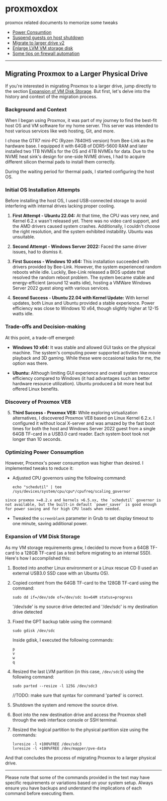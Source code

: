 # proxmoxdox
proxmox related documents to memorize some tweaks

 - [Power Consumtion](PowerConsumption.md)
 - [Suspend guests on host shutdown](SuspendAllOnReboot.md)
 - [Migrate to larger drive v2](MigrateToLargerDrive_v2.md)
 - [Enlarge LVM VM storage disk](EnlargeVMdisk.md)
 - [Some tips on firewall automation](auto-blist.md)
---

## Migrating Proxmox to a Larger Physical Drive

If you're interested in migrating Proxmox to a larger drive, jump directly to the section [Expansion of VM Disk Storage](#expansion-of-vm-disk-storage). But first, let's delve into the history and context of the migration process.

### Background and Context

When I began using Proxmox, it was part of my journey to find the best-fit host OS and VM software for my home server. This server was intended to host various services like web hosting, Git, and more.

I chose the GTR7 mini-PC (Ryzen 7840HS version) from Bee-Link as the hardware base. I equipped it with 64GB of DDR5-5600 RAM and later installed two 1TB NVMEs for the OS and 4TB NVMEs for data. Due to the NVME heat sink's design for one-side NVME drives, I had to acquire different silicon thermal pads to install them correctly.

During the waiting period for thermal pads, I started configuring the host OS.

### Initial OS Installation Attempts

Before installing the host OS, I used USB-connected storage to avoid interfering with internal drives lacking proper cooling.

1. **First Attempt - Ubuntu 22.04:** At that time, the CPU was very new, and Kernel 6.2.x wasn't released yet. There was no video card support, and the AMD drivers caused system crashes. Additionally, I couldn't choose the right resolution, and the system exhibited instability. Ubuntu was unsuitable.

2. **Second Attempt - Windows Server 2022:** Faced the same driver issues, had to dismiss it.

3. **First Success - Windows 10 x64:** This installation succeeded with drivers provided by Bee-Link. However, the system experienced random reboots while idle. Luckily, Bee-Link released a BIOS update that resolved the random reboot problem. The system became stable and energy-efficient (around 12 watts idle), hosting a VMWare Windows Server 2022 guest along with various services.

4. **Second Success - Ubuntu 22.04 with Kernel Update:** With kernel updates, both Linux and Ubuntu provided a stable experience. Power efficiency was close to Windows 10 x64, though slightly higher at 12-15 watts idle.

### Trade-offs and Decision-making

At this point, a trade-off emerged:

- **Windows 10 x64:** It was stable and allowed GUI tasks on the physical machine. The system's computing power supported activities like movie playback and 3D gaming. While these were occasional tasks for me, the option was there.

- **Ubuntu:** Although limiting GUI experience and overall system resource efficiency compared to Windows (it had advantages such as better hardware resource utilization). Ubuntu produced a bit more heat but offered Linux benefits.

### Discovery of Proxmox VE8

5. **Third Success - Proxmox VE8:** While exploring virtualization alternatives, I discovered Proxmox VE8 based on Linux Kernel 6.2.x. I configured it without local X-server and was amazed by the fast boot times for both the host and Windows Server 2022 guest from a single 64GB TF-card in a USB3.0 card reader. Each system boot took not longer than 10 seconds.

### Optimizing Power Consumption

However, Proxmox's power consumption was higher than desired. I implemented tweaks to reduce it:

- Adjusted CPU governors using the following command:
  ```shell
  echo "schedutil" | tee /sys/devices/system/cpu/cpu*/cpufreq/scaling_governor
  ```
```since proxmox >=8.2.x and kernels >6.5.xx, the `schedutil` governor is not available, but the built-in default `power_saver` is good enough for power saving and for high CPU loads when needed.```

- Tweaked the `screenblank` parameter in Grub to set display timeout to one minute, saving additional power.

### Expansion of VM Disk Storage

As my VM storage requirements grew, I decided to move from a 64GB TF-card to a 128GB TF-card (as a test before migrating to an internal SSD). Here's how I accomplished this:

1. Booted into another Linux environment or a Linux rescue CD (I used an external USB3.0 SSD case with an Ubuntu OS).

2. Copied content from the 64GB TF-card to the 128GB TF-card using the command:
   ```shell
   sudo dd if=/dev/sde of=/dev/sdc bs=64M status=progress
   ```
   '/dev/sde' is my source drive detected
   and
   '/dev/sdc' is my destination drive detected
   
4. Fixed the GPT backup table using the command:
   ```shell
   sudo gdisk /dev/sdc
   ```
   Inside gdisk, I executed the following commands:
   ```
   p
   v
   w
   q
   ```

5. Resized the last LVM partition (in this case, `/dev/sdc3`) using the following command:
   ```shell
   sudo parted --resize -l 125G /dev/sdc3
   ```
   //TODO: make sure that syntax for command 'parted' is correct.
   
6. Shutdown the system and remove the source drive.

7. Boot into the new destination drive and access the Proxmox shell through the web interface console or SSH terminal.

8. Resized the logical partition to the physical partition size using the commands:
   ```shell
   lvresize -l +100%FREE /dev/sdc3
   lvresize -l +100%FREE /dev/mapper/pve-data
   ```

And that concludes the process of migrating Proxmox to a larger physical drive.

---

Please note that some of the commands provided in the text may have specific requirements or variations based on your system setup. Always ensure you have backups and understand the implications of each command before executing them.
